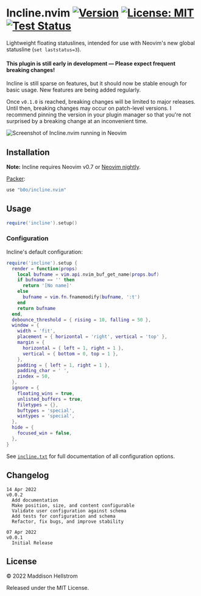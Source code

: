 # Incline.nvim [![Version](https://img.shields.io/github/v/tag/b0o/incline.nvim?style=flat&color=yellow&label=version&sort=semver)](https://github.com/b0o/incline.nvim/releases) [![License: MIT](https://img.shields.io/github/license/b0o/incline.nvim?style=flat&color=green)](https://mit-license.org) [![Test Status](https://img.shields.io/github/workflow/status/b0o/incline.nvim/test?label=tests)](https://github.com/b0o/incline.nvim/actions/workflows/test.yaml)

Lightweight floating statuslines, intended for use with Neovim's new global statusline (`set laststatus=3`).

#### This plugin is still early in development &mdash; Please expect frequent breaking changes!

Incline is still sparse on features, but it should now be stable enough for basic usage. New features are being added regularly.

Once `v0.1.0` is reached, breaking changes will be limited to major releases. Until then, breaking changes may occur on patch-level versions.
I recommend pinning the version in your plugin manager so that you're not surprised by a breaking change at an inconvenient time.

![Screenshot of Incline.nvim running in Neovim](https://user-images.githubusercontent.com/21299126/162644089-7f1ff22b-dedf-4bbf-a0ac-6dc6bf2f602b.png)

## Installation

**Note:** Incline requires Neovim v0.7 or [Neovim nightly](https://github.com/neovim/neovim/releases/tag/nightly).

[Packer](https://github.com/wbthomason/packer.nvim):

```lua
use "b0o/incline.nvim"
```

## Usage

```lua
require('incline').setup()
```

### Configuration

Incline's default configuration:

```lua
require('incline').setup {
  render = function(props)
    local bufname = vim.api.nvim_buf_get_name(props.buf)
    if bufname == '' then
      return '[No name]'
    else
      bufname = vim.fn.fnamemodify(bufname, ':t')
    end
    return bufname
  end,
  debounce_threshold = { rising = 10, falling = 50 },
  window = {
    width = 'fit',
    placement = { horizontal = 'right', vertical = 'top' },
    margin = {
      horizontal = { left = 1, right = 1 },
      vertical = { bottom = 0, top = 1 },
    },
    padding = { left = 1, right = 1 },
    padding_char = ' ',
    zindex = 50,
  },
  ignore = {
    floating_wins = true,
    unlisted_buffers = true,
    filetypes = {},
    buftypes = 'special',
    wintypes = 'special',
  },
  hide = {
    focused_win = false,
  },
}
```

See [`incline.txt`](https://github.com/b0o/incline.nvim/blob/main/doc/incline.txt) for full documentation of all configuration options.

## Changelog

```
14 Apr 2022                                                             v0.0.2
  Add documentation
  Make position, size, and content configurable
  Validate user configuration against schema
  Add tests for configuration and schema
  Refactor, fix bugs, and improve stability

07 Apr 2022                                                             v0.0.1
  Initial Release
```

## License

&copy; 2022 Maddison Hellstrom

Released under the MIT License.
